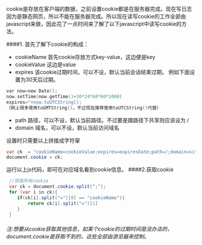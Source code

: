 cookie是存放在客户端的数据，之前设置cookie都是在服务器完成。现在写日志因为是静态网页，所以不能在服务器完成。所以现在读写cookie的工作全部由javascript来做，因此花了一点时间来了解了以下javascript中读写cookie的方法。

####1. 首先了解下cookie的构成：
- cookieName 
    首先cookie存放方式key-value，这边便是key
- cookieValue
    这边是value
- expires
    该cookie过期时间，可以不设，默认当前会话结束过期。
    例如下面设置为30天后过期。
```c
var now=new Date();
now.setTime(now.getTime()+30*24*60*60*1000)
expires="+now.toUTCString();
（网上很多使用toGMTString()，不过现在推荐使用toUTCString()代替）
```
- path
    路径，可以不设，默认当前路径。不过要是跟路径下共享则应该设为 /
- domain
    域名，可以不设，默认当前访问域名

设置时只需要以上拼接成字符窜
```java
var ck  = "cookieName=cookieValue;expires=expiresDate;path=/;domain=siteDomain"
document.cookie = ck;
```
运行以上js代码，即可在对应域名看到cookie信息。
####2.获取cookie
```java
 //获取所有cookie            
 var ck = document.cookie.split(";");
 for (var i in ck){
    if(ck[i].split("=")[0] == "cookieName"){
        return ck[i].split("=")[1]
    }
 }
```
###### 注:想要从cookie获取其他信息，如某个cookie的过期时间是没办法的，document.cookie是获取不到的，这些全部由游览器来控制。
